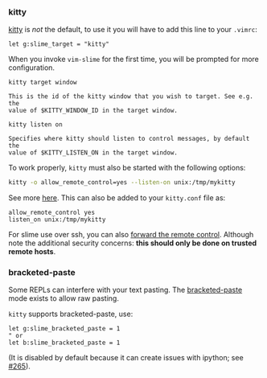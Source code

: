 
### kitty

[kitty](https://sw.kovidgoyal.net/kitty/) is *not* the default, to use it you will have to add this line to your `.vimrc`:

```vim
let g:slime_target = "kitty"
```

When you invoke `vim-slime` for the first time, you will be prompted for more configuration.

`kitty target window`

    This is the id of the kitty window that you wish to target. See e.g. the
    value of $KITTY_WINDOW_ID in the target window.

`kitty listen on`

    Specifies where kitty should listen to control messages, by default the
    value of $KITTY_LISTEN_ON in the target window.

To work properly, `kitty` must also be started with the following options:

```sh
kitty -o allow_remote_control=yes --listen-on unix:/tmp/mykitty
```

See more [here](https://sw.kovidgoyal.net/kitty/remote-control.html). This can also be added to your `kitty.conf` file as:

```
allow_remote_control yes
listen_on unix:/tmp/mykitty
```

For slime use over ssh, you can also [forward the remote control](https://sw.kovidgoyal.net/kitty/kittens/ssh/#opt-kitten-ssh.forward_remote_control). Although note the additional security concerns: **this should only be done on trusted remote hosts**.

### bracketed-paste

Some REPLs can interfere with your text pasting. The [bracketed-paste](https://cirw.in/blog/bracketed-paste) mode exists to allow raw pasting.

`kitty` supports bracketed-paste, use:

```vim
let g:slime_bracketed_paste = 1
" or
let b:slime_bracketed_paste = 1
```

(It is disabled by default because it can create issues with ipython; see [#265](https://github.com/jpalardy/vim-slime/pull/265)).


